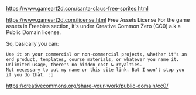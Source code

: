 https://www.gameart2d.com/santa-claus-free-sprites.html

https://www.gameart2d.com/license.html
Free Assets License
For the game assets in Freebies section, it's under Creative Common Zero (CC0) a.k.a Public Domain license.

So, basically you can:

    Use it on your commercial or non-commercial projects, whether it's an end product, templates, course materials, or whatever you name it.
    Unlimited usage, there's no hidden cost & royalties.​
    ​Not necessary to put my name or this site link. But I won't stop you if you do that. :p

https://creativecommons.org/share-your-work/public-domain/cc0/


